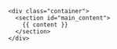 <!DOCTYPE html>
<html>
  <head>
    <meta charset='utf-8'>
    <meta http-equiv="X-UA-Compatible" content="chrome=1">
    <link rel="stylesheet" href="{{ '/assets/css/style.css?v=' | append: site.github.build_revision | relative_url }}">
    <title>{{ site.title | default: site.github.repository_name }} by {{ site.github.owner_name }}</title>
  </head>

  <body>

    <div class="container">
      <section id="main_content">
        {{ content }}
      </section>
    </div>

  </body>
</html>
